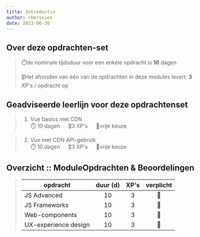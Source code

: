 ```yaml
---
title: Introductie
author: rkerssies
date: 2023-06-30
---
```


## Over deze opdrachten-set
> ⏱️de nominale tijdsduur voor een enkele opdracht is **10** dagen<br>
>
> 🎖️Het afronden van één van de opdrachten in deze modules levert: **3** XP's / opdracht op<br>

## Geadviseerde leerlijn voor deze opdrachtenset
> 1.  Vue basics met CDN<br>
> ⏱️ 10 dagen &emsp; 🎖3 XP's &emsp; 🪽vrije keuze<br>
 
> 2. Vue met CDN API-gebruik<br>
> ⏱️ 10 dagen &emsp; 🎖3 XP's &emsp; 🪽vrije keuze<br>


##  Overzicht :: ModuleOpdrachten & Beoordelingen
> | **opdracht**         |     **duur (d)**     | **XP's** | **verplicht** |
> |----------------------|:--------------------:|:----------:|:-------------:|
> | JS Advanced          |          10          |     3      |      🪽       |
> | JS Frameworks        |          10          |     3      |      🪽       |
> | Web-components       |          10          |     3      |      🪽       |
> | UX-experience design |          10          |     3      |      🪽       |


